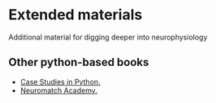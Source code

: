 # Extended materials

Additional material for digging deeper into neurophysiology

## Other python-based books
- <a href="https://mark-kramer.github.io/Case-Studies-Python/intro.html" target="_blank">Case Studies in Python.</a>
- <a href="https://mark-kramer.github.io/Case-Studies-Python/intro.html" target="_blank">Neuromatch Academy.</a>
